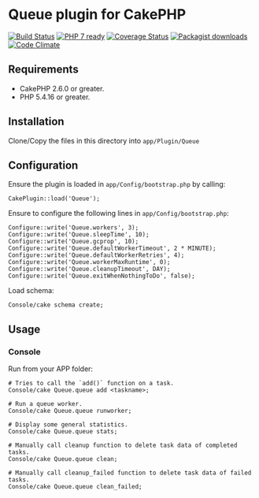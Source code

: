 # Queue plugin for CakePHP

[![Build Status](https://travis-ci.org/Oefenweb/cakephp-queue.png?branch=master)](https://travis-ci.org/Oefenweb/cakephp-queue) [![PHP 7 ready](http://php7ready.timesplinter.ch/Oefenweb/cakephp-queue/badge.svg)](https://travis-ci.org/Oefenweb/cakephp-queue) [![Coverage Status](https://coveralls.io/repos/Oefenweb/cakephp-queue/badge.png)](https://coveralls.io/r/Oefenweb/cakephp-queue) [![Packagist downloads](http://img.shields.io/packagist/dt/Oefenweb/cakephp-queue.svg)](https://packagist.org/packages/oefenweb/cakephp-queue) [![Code Climate](https://codeclimate.com/github/Oefenweb/cakephp-queue/badges/gpa.svg)](https://codeclimate.com/github/Oefenweb/cakephp-queue)

## Requirements

* CakePHP 2.6.0 or greater.
* PHP 5.4.16 or greater.

## Installation

Clone/Copy the files in this directory into `app/Plugin/Queue`

## Configuration

Ensure the plugin is loaded in `app/Config/bootstrap.php` by calling:

```
CakePlugin::load('Queue');
```

Ensure to configure the following lines in `app/Config/bootstrap.php`:

```
Configure::write('Queue.workers', 3);
Configure::write('Queue.sleepTime', 10);
Configure::write('Queue.gcprop', 10);
Configure::write('Queue.defaultWorkerTimeout', 2 * MINUTE);
Configure::write('Queue.defaultWorkerRetries', 4);
Configure::write('Queue.workerMaxRuntime', 0);
Configure::write('Queue.cleanupTimeout', DAY);
Configure::write('Queue.exitWhenNothingToDo', false);
```

Load schema:

```
Console/cake schema create;
```

## Usage

### Console

Run from your APP folder:

```
# Tries to call the `add()` function on a task.
Console/cake Queue.queue add <taskname>;
```

```
# Run a queue worker.
Console/cake Queue.queue runworker;
```

```
# Display some general statistics.
Console/cake Queue.queue stats;
```

```
# Manually call cleanup function to delete task data of completed tasks.
Console/cake Queue.queue clean;
```

```
# Manually call cleanup_failed function to delete task data of failed tasks.
Console/cake Queue.queue clean_failed;
```
